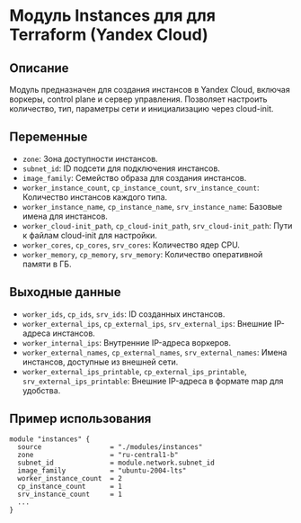 
# Модуль Instances для для Terraform (Yandex Cloud)

## Описание

Модуль предназначен для создания инстансов в Yandex Cloud, включая воркеры, control plane и сервер управления. Позволяет настроить количество, тип, параметры сети и инициализацию через cloud-init.

## Переменные

- `zone`: Зона доступности инстансов.
- `subnet_id`: ID подсети для подключения инстансов.
- `image_family`: Семейство образа для создания инстансов.
- `worker_instance_count`, `cp_instance_count`, `srv_instance_count`: Количество инстансов каждого типа.
- `worker_instance_name`, `cp_instance_name`, `srv_instance_name`: Базовые имена для инстансов.
- `worker_cloud-init_path`, `cp_cloud-init_path`, `srv_cloud-init_path`: Пути к файлам cloud-init для настройки.
- `worker_cores`, `cp_cores`, `srv_cores`: Количество ядер CPU.
- `worker_memory`, `cp_memory`, `srv_memory`: Количество оперативной памяти в ГБ.

## Выходные данные

- `worker_ids`, `cp_ids`, `srv_ids`: ID созданных инстансов.
- `worker_external_ips`, `cp_external_ips`, `srv_external_ips`: Внешние IP-адреса инстансов.
- `worker_internal_ips`: Внутренние IP-адреса воркеров.
- `worker_external_names`, `cp_external_names`, `srv_external_names`: Имена инстансов, доступные из внешней сети.
- `worker_external_ips_printable`, `cp_external_ips_printable`, `srv_external_ips_printable`: Внешние IP-адреса в формате map для удобства.

## Пример использования

```hcl
module "instances" {
  source                 = "./modules/instances"
  zone                   = "ru-central1-b"
  subnet_id              = module.network.subnet_id
  image_family           = "ubuntu-2004-lts"
  worker_instance_count  = 2
  cp_instance_count      = 1
  srv_instance_count     = 1
  ...
}
```